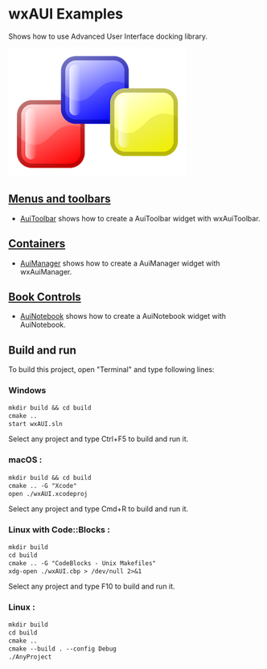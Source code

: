 # wxAUI Examples

Shows how to use Advanced User Interface docking library.

[![wxwidgets](../docs/Pictures/wxwidgets_header.png)](https://www.wxwidgets.org/)

## [Menus and toolbars](MenusAndToolbars/README.md)

* [AuiToolbar](WindowDocking/AuiToolbar/README.md) shows how to create a AuiToolbar widget with wxAuiToolbar.

## [Containers](Containers/README.md)

* [AuiManager](Containers/AuiManager/README.md) shows how to create a AuiManager widget with wxAuiManager.

## [Book Controls](BookControls/README.md)

* [AuiNotebook](BookControls/AuiNotebook/README.md) shows how to create a AuiNotebook widget with AuiNotebook.

## Build and run

To build this project, open "Terminal" and type following lines:

### Windows
``` shell
mkdir build && cd build
cmake ..
start wxAUI.sln
```

Select any project and type Ctrl+F5 to build and run it.

### macOS :

``` shell
mkdir build && cd build
cmake .. -G "Xcode"
open ./wxAUI.xcodeproj
```

Select any project and type Cmd+R to build and run it.

### Linux with Code::Blocks :

``` shell
mkdir build
cd build
cmake .. -G "CodeBlocks - Unix Makefiles"
xdg-open ./wxAUI.cbp > /dev/null 2>&1
```

Select any project and type F10 to build and run it.

### Linux :

``` shell
mkdir build
cd build
cmake ..
cmake --build . --config Debug
./AnyProject
```
